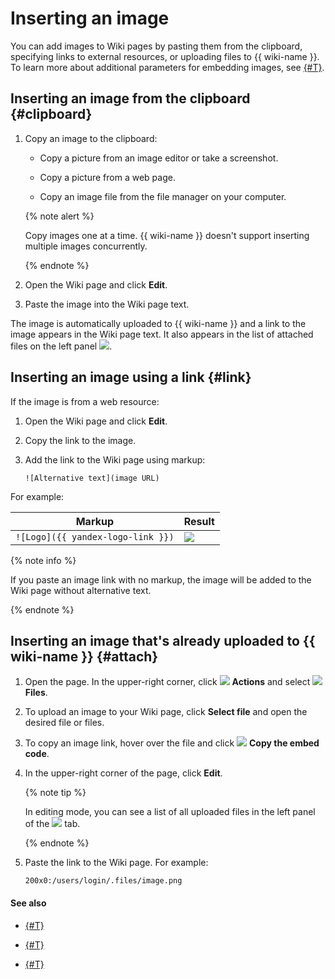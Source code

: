 # Inserting an image

You can add images to Wiki pages by pasting them from the clipboard, specifying links to external resources, or uploading files to {{ wiki-name }}. To learn more about additional parameters for embedding images, see [{#T}](static-markup/files.md).



## Inserting an image from the clipboard {#clipboard}

1. Copy an image to the clipboard:

   - Copy a picture from an image editor or take a screenshot.

   - Copy a picture from a web page.

   - Copy an image file from the file manager on your computer.

   {% note alert %}

   Copy images one at a time. {{ wiki-name }} doesn't support inserting multiple images concurrently.

   {% endnote %}

1. Open the Wiki page and click **Edit**.

1. Paste the image into the Wiki page text.

The image is automatically uploaded to {{ wiki-name }} and a link to the image appears in the Wiki page text. It also appears in the list of attached files on the left panel ![](../_assets/wiki/attach-btn.png).

## Inserting an image using a link {#link}

If the image is from a web resource:

1. Open the Wiki page and click **Edit**.

1. Copy the link to the image.

1. Add the link to the Wiki page using markup:

   ```
   ![Alternative text](image URL)
   ```

For example:

| Markup | Result |
--- | ---
| `![Logo]({{ yandex-logo-link }})` | ![](../_assets/wiki/logo95x37x8.png) |

{% note info %}

If you paste an image link with no markup, the image will be added to the Wiki page without alternative text.

{% endnote %}

## Inserting an image that's already uploaded to {{ wiki-name }} {#attach}

1. Open the page. In the upper-right corner, click ![](../_assets/wiki/svg/actions-icon.svg) **Actions** and select ![](../_assets/wiki/svg/attachments.svg) **Files**.

1. To upload an image to your Wiki page, click **Select file** and open the desired file or files.

1. To copy an image link, hover over the file and click ![](../_assets/wiki/svg/copy-link.svg) **Copy the embed code**.

1. In the upper-right corner of the page, click **Edit**.

   {% note tip %}

   In editing mode, you can see a list of all uploaded files in the left panel of the ![](../_assets/wiki/attach-btn.png) tab.

   {% endnote %}

1. Paste the link to the Wiki page. For example:

   ```
   200x0:/users/login/.files/image.png
   ```



#### See also

* [{#T}](attach-file.md)

* [{#T}](add-grid.md)

* [{#T}](basic-markup.md)